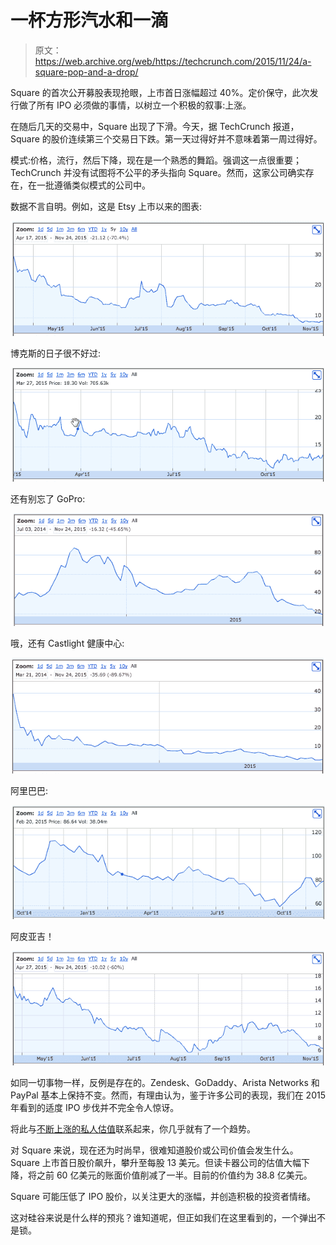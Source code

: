 # 一杯方形汽水和一滴 

> 原文：<https://web.archive.org/web/https://techcrunch.com/2015/11/24/a-square-pop-and-a-drop/>

Square 的首次公开募股表现抢眼，上市首日涨幅超过 40%。定价保守，此次发行做了所有 IPO 必须做的事情，以树立一个积极的叙事:上涨。

在随后几天的交易中，Square 出现了下滑。今天，据 TechCrunch 报道，Square 的股价连续第三个交易日下跌。第一天过得好并不意味着第一周过得好。

模式:价格，流行，然后下降，现在是一个熟悉的舞蹈。强调这一点很重要；TechCrunch 并没有试图将不公平的矛头指向 Square。然而，这家公司确实存在，在一批遵循类似模式的公司中。

数据不言自明。例如，这是 Etsy 上市以来的图表:

![Screen Shot 2015-11-24 at 12.05.30 PM](img/01f554f822212abb1ac991a26f2b7484.png)

博克斯的日子很不好过:

![Screen Shot 2015-11-24 at 12.06.17 PM](img/eb361531517b431e973eb40035599858.png)

还有别忘了 GoPro:

![Screen Shot 2015-11-24 at 12.06.49 PM](img/4f2fd2b211c050968d938ce9d2d51df8.png)

哦，还有 Castlight 健康中心:

![Screen Shot 2015-11-24 at 12.07.32 PM](img/b2f67730355f1883c0ce4e0a3a7ee483.png)

阿里巴巴:

![Screen Shot 2015-11-24 at 1.01.30 PM](img/dc591c788f86db435b6dc4cfaab98679.png)

阿皮亚吉！

![Screen Shot 2015-11-24 at 12.20.57 PM](img/d60856e9847724288929c8d48e4f9b18.png)

如同一切事物一样，反例是存在的。Zendesk、GoDaddy、Arista Networks 和 PayPal 基本上保持不变。然而，有理由认为，鉴于许多公司的表现，我们在 2015 年看到的适度 IPO 步伐并不完全令人惊讶。

将此与[不断上涨的私人估值](https://web.archive.org/web/20221007055224/https://beta.techcrunch.com/2015/11/10/fidelity-writes-down-snapchat-investment/)联系起来，你几乎就有了一个趋势。

对 Square 来说，现在还为时尚早，很难知道股价或公司价值会发生什么。Square 上市首日股价飙升，攀升至每股 13 美元。但读卡器公司的估值大幅下降，将之前 60 亿美元的账面价值削减了一半。目前的价值约为 38.8 亿美元。

Square 可能压低了 IPO 股价，以关注更大的涨幅，并创造积极的投资者情绪。

这对硅谷来说是什么样的预兆？谁知道呢，但正如我们在这里看到的，一个弹出不是锁。